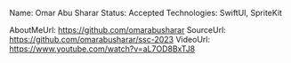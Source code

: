 Name: Omar Abu Sharar
Status: Accepted
Technologies: SwiftUI, SpriteKit

AboutMeUrl: https://github.com/omarabusharar
SourceUrl: https://github.com/omarabusharar/ssc-2023
VideoUrl: https://www.youtube.com/watch?v=aL7OD8BxTJ8

<!---
EXAMPLE
Name: John Appleseed
Status: Submitted <or> Winner <or> Distinguished <or> Rejected
Technologies: SwiftUI, RealityKit, CoreGraphic

AboutMeUrl: https://linkedin.com/in/johnappleseed
SourceUrl: https://github.com/johnappleseed/wwdc2025
VideoUrl: https://youtu.be/ABCDE123456
-->
